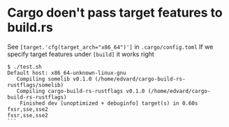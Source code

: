 # Cargo doen't pass target features to build.rs

See `[target.'cfg(target_arch="x86_64")']` in `.cargo/config.toml`
If we specify target features under `[build]` it works right

````
$ ./test.sh 
Default host: x86_64-unknown-linux-gnu
   Compiling somelib v0.1.0 (/home/edvard/cargo-build-rs-rustflags/somelib)
   Compiling cargo-build-rs-rustflags v0.1.0 (/home/edvard/cargo-build-rs-rustflags)
    Finished dev [unoptimized + debuginfo] target(s) in 0.60s
fxsr,sse,sse2
fxsr,sse,sse2
```
